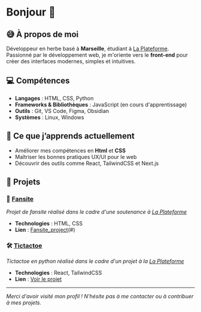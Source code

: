 # Bonjour 👋

## 😅 À propos de moi  
Développeur en herbe basé à **Marseille**, étudiant à [La Plateforme](https://laplateforme.io/). Passionné par le développement web, je m'oriente vers le **front-end** pour créer des interfaces modernes, simples et intuitives.

## 💻 Compétences  
- **Langages** : HTML, CSS, Python
- **Frameworks & Bibliothèques** : JavaScript (en cours d'apprentissage)  
- **Outils** : Git, VS Code, Figma, Obsidian
- **Systèmes** : Linux, Windows  

## 🌱 Ce que j’apprends actuellement  
- Améliorer mes compétences en **Html** et **CSS**  
- Maîtriser les bonnes pratiques UX/UI pour le web  
- Découvrir des outils comme React, TailwindCSS et Next.js  

## 📂 Projets  
### 🎨 [Fansite](#)  
*Projet de fansite réalisé dans le cadre d'une soutenance à [La Plateforme](https://laplateforme.io/)*
- **Technologies** : HTML, CSS  
- **Lien** : [Fansite_project](https://vladimir-gorbachev.github.io/fansite_project/index_home.html/)(#)  

### 🛠️ [Tictactoe](#)  
*Tictactoe en python réalisé dans le cadre d'un projet à la [La Plateforme](https://laplateforme.io/)*  
- **Technologies** : React, TailwindCSS  
- **Lien** : [Voir le projet](#)  

---

*Merci d'avoir visité mon profil ! N’hésite pas à me contacter ou à contribuer à mes projets.*  

